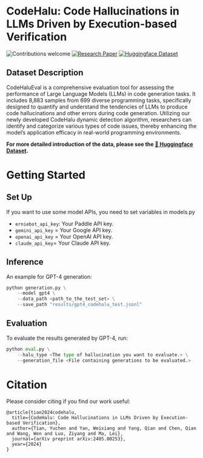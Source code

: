 # CodeHalu: Code Hallucinations in LLMs Driven by Execution-based Verification
![Contributions welcome](https://img.shields.io/badge/contributions-welcome-orange.svg?style=flat-square)
[![Research Paper](https://img.shields.io/badge/Paper-brightgreen.svg?style=flat-square)](https://arxiv.org/abs/2405.00253)
[![Huggingface Dataset](https://img.shields.io/badge/Dataset-blue.svg?style=flat-square)](https://huggingface.co/datasets/Yuchen111/CodeHaluEval)
<!-- <div style="text-align: center; font-size:14pt">
    <a href="https://arxiv.org/abs/2404.09486">Paper</a> | 
    <a href="https://huggingface.co/datasets/likaixin/MMCode">Huggingface Dataset</a>
</div> -->

## Dataset Description
CodeHaluEval is a comprehensive evaluation tool for assessing the performance of Large Language Models (LLMs) in code generation tasks. It includes 8,883 samples from 699 diverse programming tasks, specifically designed to quantify and understand the tendencies of LLMs to produce code hallucinations and other errors during code generation. Utilizing our newly developed CodeHalu dynamic detection algorithm, researchers can identify and categorize various types of code issues, thereby enhancing the model’s application efficacy in real-world programming environments.

**For more detailed introduction of the data, please see the [🤗 Huggingface Dataset](https://huggingface.co/datasets/Yuchen111/CodeHaluEval).**
# Getting Started

## Set Up

If you want to use some model APIs, you need to set variables in models.py

- `erniebot_api_key`: Your Paddle API key.
- `gemini_api_key` = Your Google API key.
- `openai_api_key` = Your OpenAI API key.
- `claude_api_key`= Your Claude API key.
## Inference
An example for GPT-4 generation:
```python
python generation.py \
    --model gpt4 \
    --data_path <path_to_the_test_set> \
    --save_path "results/gpt4_codehalu_test.jsonl"
```

## Evaluation
To evaluate the results generated by GPT-4, run:
```python
python eval.py \
    --halu_type <The type of hallucination you want to evaluate.> \
    --generation_file <File containing generations to be evaluated.>
```

# Citation
Please consider citing if you find our work useful:
```plain
@article{tian2024codehalu,
  title={CodeHalu: Code Hallucinations in LLMs Driven by Execution-based Verification},
  author={Tian, Yuchen and Yan, Weixiang and Yang, Qian and Chen, Qian and Wang, Wen and Luo, Ziyang and Ma, Lei},
  journal={arXiv preprint arXiv:2405.00253},
  year={2024}
}
```
